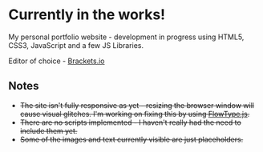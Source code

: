 Currently in the works!
=======================

My personal portfolio website - development in progress using HTML5, CSS3, JavaScript and a few JS Libraries.

Editor of choice - [Brackets.io](http://brackets.io)

Notes
-----

* ~~The site isn't fully responsive as yet - resizing the browser window will cause visual glitches. I'm working on 
fixing this by using [FlowType.js](http://simplefocus.com/flowtype/).~~
* ~~There are no scripts implemented - I haven't really had the need to include them yet.~~
* ~~Some of the images and text currently visible are just placeholders.~~


